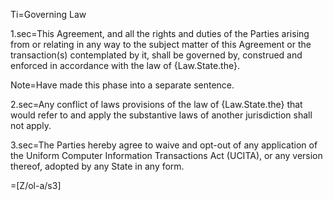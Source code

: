 Ti=Governing Law

1.sec=This Agreement, and all the rights and duties of the Parties arising from or relating in any way to the subject matter of this Agreement or the transaction(s) contemplated by it, shall be governed by, construed and enforced in accordance with the law of {Law.State.the}.

Note=Have made this phase into a separate sentence.

2.sec=Any conflict of laws provisions of the law of  {Law.State.the} that would refer to and apply the substantive laws of another jurisdiction shall not apply.

3.sec=The Parties hereby agree to waive and opt-out of any application of the Uniform Computer Information Transactions Act (UCITA), or any version thereof, adopted by any State in any form.

=[Z/ol-a/s3]
